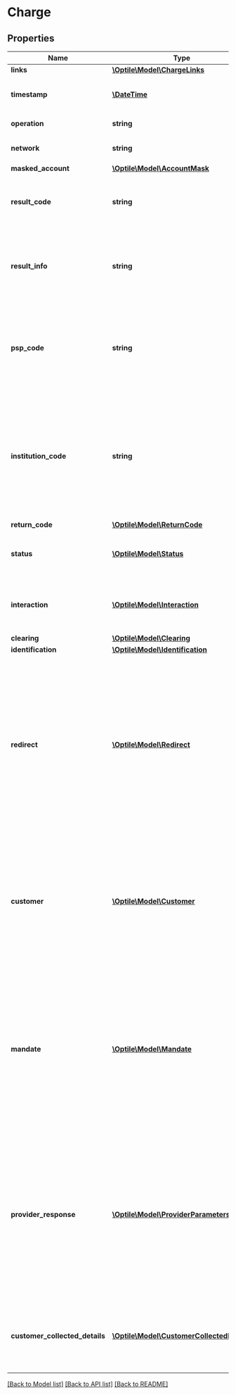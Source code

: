 # Charge

## Properties
Name | Type | Description | Notes
------------ | ------------- | ------------- | -------------
**links** | [**\Optile\Model\ChargeLinks**](ChargeLinks.md) |  | 
**timestamp** | [**\DateTime**](\DateTime.md) | Date and time this &#x60;CHARGE&#x60; was initiated at. | 
**operation** | **string** | Type of this operation. | 
**network** | **string** | Network code of this operation. | 
**masked_account** | [**\Optile\Model\AccountMask**](AccountMask.md) |  | [optional] 
**result_code** | **string** | Result code of this &#x60;CHARGE&#x60; that reflects current state. See list of all [Result Codes](https://www.optile.io/opg#294007). | 
**result_info** | **string** | Descriptive information that complements the result code and interaction advice. | 
**psp_code** | **string** | Code of a PSP service that was involved into this operation processing. Every PSP has a unique code assigned by OPG platform. | [optional] 
**institution_code** | **string** | Code of a financial institution service that was involved into this operation processing. Every financial institution has a unique code assigned by OPG platform. | [optional] 
**return_code** | [**\Optile\Model\ReturnCode**](ReturnCode.md) |  | [optional] 
**status** | [**\Optile\Model\Status**](Status.md) | Current status of this &#x60;CHARGE&#x60;. See list of all [Status Codes](https://www.optile.io/opg#285186). | 
**interaction** | [**\Optile\Model\Interaction**](Interaction.md) | Interaction advice for this &#x60;CHARGE&#x60; according to its current state. | 
**clearing** | [**\Optile\Model\Clearing**](Clearing.md) |  | [optional] 
**identification** | [**\Optile\Model\Identification**](Identification.md) |  | 
**redirect** | [**\Optile\Model\Redirect**](Redirect.md) | If present, merchant is advised to redirect customer to corresponding redirect URL.  This will lead to either PSP web-site to complete initiated payment, or it will be pointing to one of the merchants callback URLs from &#x60;LIST&#x60; session. | [optional] 
**customer** | [**\Optile\Model\Customer**](Customer.md) | Holds customer data of this &#x60;CHARGE&#x60;. Includes customer registration information, which is essential for recurring payments. See [Recurring Charges](https://www.optile.io/opg#628670) for further details. | [optional] 
**mandate** | [**\Optile\Model\Mandate**](Mandate.md) | Actual mandate information of SEPA payment networks processing. This either duplicates the data from request (&#x60;Transaction&#x60; or &#x60;Operation&#x60; object), or it is overridden with information generated by PSP. | [optional] 
**provider_response** | [**\Optile\Model\ProviderParameters**](ProviderParameters.md) | Provider response data given back by the target provider as a result of transaction action. This data should contain all needed information to continue customer&#39;s journey on the payment page in the scope of used network. | [optional] 
**customer_collected_details** | [**\Optile\Model\CustomerCollectedDetails**](CustomerCollectedDetails.md) | Collected information about the customer provided by payment service provider. | [optional] 

[[Back to Model list]](../README.md#documentation-for-models) [[Back to API list]](../README.md#documentation-for-api-endpoints) [[Back to README]](../README.md)


